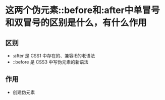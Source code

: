 # 这两个伪元素::before和:after中单冒号和双冒号的区别是什么，有什么作用

## 区别

- :after 是 CSS1 中存在的、兼容IE的老语法
- ::before 是 CSS3 中写伪元素的新语法

## 作用

- 创建伪元素